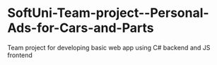 # SoftUni-Team-project--Personal-Ads-for-Cars-and-Parts
Team project for developing basic web app using C# backend and JS frontend
